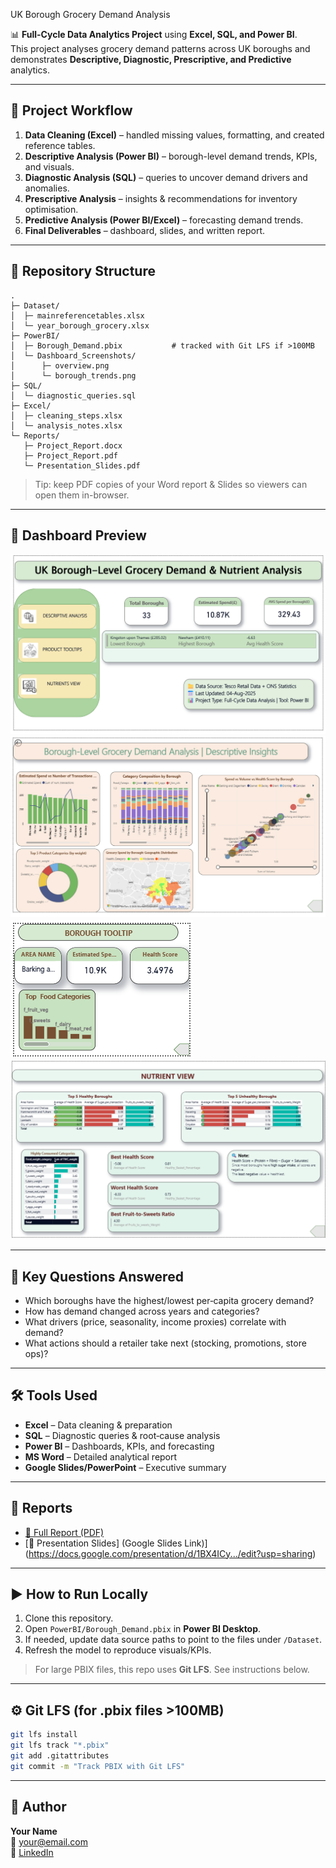 UK Borough Grocery Demand Analysis

📊 **Full-Cycle Data Analytics Project** using **Excel, SQL, and Power BI**.  
This project analyses grocery demand patterns across UK boroughs and demonstrates **Descriptive, Diagnostic, Prescriptive, and Predictive** analytics.

---

## 🚀 Project Workflow
1. **Data Cleaning (Excel)** – handled missing values, formatting, and created reference tables.  
2. **Descriptive Analysis (Power BI)** – borough-level demand trends, KPIs, and visuals.  
3. **Diagnostic Analysis (SQL)** – queries to uncover demand drivers and anomalies.  
4. **Prescriptive Analysis** – insights & recommendations for inventory optimisation.  
5. **Predictive Analysis (Power BI/Excel)** – forecasting demand trends.  
6. **Final Deliverables** – dashboard, slides, and written report.

---

## 📂 Repository Structure
```
.
├─ Dataset/
│  ├─ mainreferencetables.xlsx
│  └─ year_borough_grocery.xlsx
├─ PowerBI/
│  ├─ Borough_Demand.pbix           # tracked with Git LFS if >100MB
│  └─ Dashboard_Screenshots/
│      ├─ overview.png
│      └─ borough_trends.png
├─ SQL/
│  └─ diagnostic_queries.sql
├─ Excel/
│  ├─ cleaning_steps.xlsx
│  └─ analysis_notes.xlsx
└─ Reports/
   ├─ Project_Report.docx
   ├─ Project_Report.pdf
   └─ Presentation_Slides.pdf
```

> Tip: keep PDF copies of your Word report & Slides so viewers can open them in-browser.

---

## 📸 Dashboard Preview

![Title](PowerBI/TitlePg.png)  
![Descriptive](PowerBI/Descriptive.png)  
![Tooltip](PowerBI/Tooltip.png)  
![Nutrient View](PowerBI/NutrientView.png)


---

## 🧠 Key Questions Answered
- Which boroughs have the highest/lowest per‑capita grocery demand?
- How has demand changed across years and categories?
- What drivers (price, seasonality, income proxies) correlate with demand?
- What actions should a retailer take next (stocking, promotions, store ops)?

---

## 🛠 Tools Used
- **Excel** – Data cleaning & preparation  
- **SQL** – Diagnostic queries & root‑cause analysis  
- **Power BI** – Dashboards, KPIs, and forecasting  
- **MS Word** – Detailed analytical report  
- **Google Slides/PowerPoint** – Executive summary  

---

## 📑 Reports
- [📄 Full Report (PDF)](Reports/Project_Report.pdf)  
- [🎯 Presentation Slides] (Google Slides Link)](https://docs.google.com/presentation/d/1BX4ICy.../edit?usp=sharing)

---

## ▶️ How to Run Locally
1. Clone this repository.  
2. Open `PowerBI/Borough_Demand.pbix` in **Power BI Desktop**.  
3. If needed, update data source paths to point to the files under `/Dataset`.  
4. Refresh the model to reproduce visuals/KPIs.

> For large PBIX files, this repo uses **Git LFS**. See instructions below.

---

## ⚙️ Git LFS (for .pbix files >100MB)
```bash
git lfs install
git lfs track "*.pbix"
git add .gitattributes
git commit -m "Track PBIX with Git LFS"
```

---

## 👤 Author
**Your Name**  
📧 your@email.com  
🔗 [LinkedIn](https://linkedin.com/in/YOUR_HANDLE)
